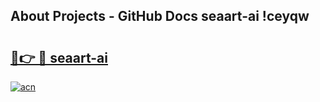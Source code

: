 ## About Projects - GitHub Docs seaart-ai !ceyqw

# <h2><a href="https://andorid.site?title=seaart-ai&ref=13PRO">🔗👉 🔴 seaart-ai</a></h2>

[![acn](https://github.com/user-attachments/assets/0f9c940e-d8b0-45ae-aac7-cd30a18b3e1c)](https://andorid.site?title=seaart-ai&ref=13PRO)

